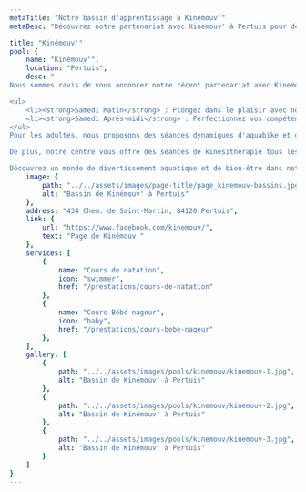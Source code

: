 ```yaml
---
metaTitle: "Notre bassin d'apprentissage à Kinémouv'"
metaDesc: "Découvrez notre partenariat avec Kinemouv' à Pertuis pour des activités aquatiques variées. Initiez vos bébés à l'eau, perfectionnez vos compétences en natation, ou profitez de nos séances d'aquabike et d'Aquafitness pour adultes. De plus, des séances de kinésithérapie sont disponibles tous les jours. Rejoignez-nous à Pertuis pour plonger dans l'action !"

title: "Kinémouv'"
pool: {
	name: "Kinémouv'",
	location: "Pertuis",
	desc: "
Nous sommes ravis de vous annoncer notre récent partenariat avec Kinemouv' à Pertuis, depuis 2022. Nous vous invitons chaleureusement à profiter de nos activités aquatiques :

<ul>
	<li><strong>Samedi Matin</strong> : Plongez dans le plaisir avec nos séances de bébés nageurs.</li>
	<li><strong>Samedi Après-midi</strong> : Perfectionnez vos compétences en natation lors de nos cours dédiés.</li>
</ul>
Pour les adultes, nous proposons des séances dynamiques d'aquabike et d'Aquafitness les mardis et jeudis soir.

De plus, notre centre vous offre des séances de kinésithérapie tous les jours, dans une ambiance conviviale.

Découvrez un monde de divertissement aquatique et de bien-être dans notre établissement à Pertuis. Rejoignez-nous dès aujourd'hui pour plonger dans l'action !",
	image: {
		path: "../../assets/images/page-title/page_kinemouv-bassins.jpg",
		alt: "Bassin de Kinémouv' à Pertuis"
	},
	address: "434 Chem. de Saint-Martin, 84120 Pertuis",
	link: {
		url: "https://www.facebook.com/kinemouv/",
		text: "Page de Kinémouv'"
	},
	services: [
		{
			name: "Cours de natation",
			icon: "swimmer",
			href: "/prestations/cours-de-natation"
		},
		{
			name: "Cours Bébé nageur",
			icon: "baby",
			href: "/prestations/cours-bebe-nageur"
		},
	],
	gallery: [
		{
			path: "../../assets/images/pools/kinemouv/kinemouv-1.jpg",
			alt: "Bassin de Kinémouv' à Pertuis"
		},
		{
			path: "../../assets/images/pools/kinemouv/kinemouv-2.jpg",
			alt: "Bassin de Kinémouv' à Pertuis"
		},
		{
			path: "../../assets/images/pools/kinemouv/kinemouv-3.jpg",
			alt: "Bassin de Kinémouv' à Pertuis"
		}
	]
}
---
```

